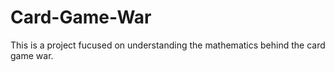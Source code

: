 # Card-Game-War
This is a project fucused on understanding the mathematics behind the card game war.
